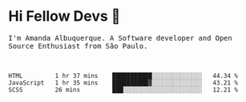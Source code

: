 # Hi Fellow Devs :wave:
   
<p>
  <samp>
    I'm Amanda Albuquerque. A Software developer and Open Source Enthusiast from São Paulo.
  </samp>

  
<!--   [![Twitter Follow](https://img.shields.io/twitter/follow/alalbux?style=social)](https://www.twitter.com/alalbux)
  [![Linkedin Badge](https://img.shields.io/badge/-alalbux-blue?style=flat-square&logo=Linkedin&logoColor=white&link=https://www.linkedin.com/in/alalbux/)](https://www.linkedin.com/in/alalbux/)
  [![Medium Badge](https://img.shields.io/badge/-alalbux-black?style=flat-square&logo=Medium&logoColor=white&link=https://medium.com/@alalbux)](https://medium.com/@alalbux) -->
</p>

  <br/>
  

<!--START_SECTION:waka-->
```text
HTML         1 hr 37 mins    ███████████░░░░░░░░░░░░░░   44.34 % 
JavaScript   1 hr 35 mins    ██████████▓░░░░░░░░░░░░░░   43.21 % 
SCSS         26 mins         ███░░░░░░░░░░░░░░░░░░░░░░   12.21 % 
```
<!--END_SECTION:waka-->

